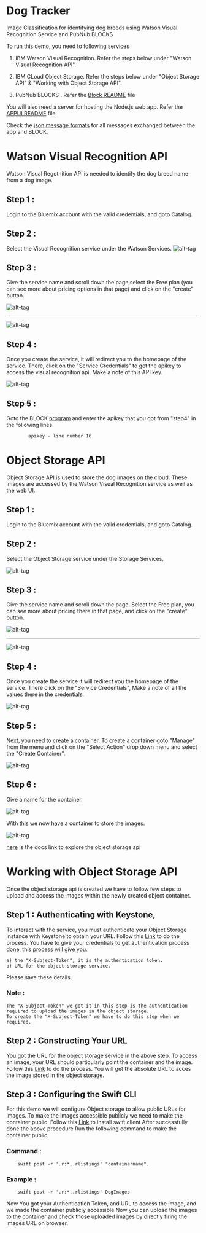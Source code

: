 # Dog Tracker
Image Classification for identifying dog breeds using Watson Visual Recognition Service and PubNub BLOCKS

To run this demo, you need to following services

1. IBM Watson Visual Recognition. Refer the steps below under "Watson Visual Recognition API".

2. IBM CLoud Object Storage. Refer the steps below under "Object Storage API" & "Working with Object Storage API".

3. PubNub BLOCKS . Refer the [Block README](https://github.com/shyampurk/dogtracker/blob/master/Block/README.md) file

You will also need a server for hosting the Node.js web app. Refer the [APPUI README](https://github.com/shyampurk/dogtracker/blob/master/AppUI/README.md) file. 

Check the [json message formats](https://github.com/shyampurk/dogtracker/blob/master/messageformat.txt) for all messages exchanged between the app and BLOCK.

# Watson Visual Recognition API

Watson Visual Regotnition API is needed to identify the dog breed name from a dog image. 

## Step 1 : 

Login to the Bluemix account with the valid credentials, and goto Catalog.

## Step 2 : 

Select the Visual Recognition service under the Watson Services.
![alt-tag](https://github.com/shyampurk/dogtracker/blob/master/screenshots/Visualrecognition/vr1.png)

## Step 3 :

Give the service name and scroll down the page,select the Free plan (you can see more about pricing options in that page) and click on the "create" button.

![alt-tag](https://github.com/shyampurk/dogtracker/blob/master/screenshots/Visualrecognition/vr2.png)<hr>

![alt-tag](https://github.com/shyampurk/dogtracker/blob/master/screenshots/Visualrecognition/vr3.png)

## Step 4 : 

Once you create the service, it will redirect you to the homepage of the service. There, click on the "Service Credentials" to get the apikey to access the visual recognition api. Make a note of this API key.

![alt-tag](https://github.com/shyampurk/dogtracker/blob/master/screenshots/Visualrecognition/vr4.png)

## Step 5 :

Goto the BLOCK [program](https://github.com/shyampurk/dogtracker/blob/master/Block/main.js) and enter the apikey that you got from "step4" in the following lines

			apikey - line number 16 


# Object Storage API

Object Storage API is used to store the dog images on the cloud. These images are accessed by the Watson Visual Recognition service as well as the web UI. 

## Step 1 : 

Login to the Bluemix account with the valid credentials, and goto Catalog.<br>

## Step 2 :

Select the Object Storage service under the Storage Services.

![alt-tag](https://github.com/shyampurk/dogtracker/blob/master/screenshots/objectstorage/ob1.png)

## Step 3 :

Give the service name and scroll down the page. Select the Free plan, you can see more about pricing there in that page, and click on the "create" button.

![alt-tag](https://github.com/shyampurk/dogtracker/blob/master/screenshots/objectstorage/ob2.png)<hr>

![alt-tag](https://github.com/shyampurk/dogtracker/blob/master/screenshots/objectstorage/ob3.png)

## Step 4 :

Once you create the service it will redirect you the homepage of the service. There click on the "Service Credentials", Make a note of all the values there in the credentials.

![alt-tag](https://github.com/shyampurk/dogtracker/blob/master/screenshots/objectstorage/ob4.png)

## Step 5 : 

Next, you need to create a container. To create a container goto "Manage" from the menu and click on the "Select Action" drop down menu and select the "Create Container".

![alt-tag](https://github.com/shyampurk/dogtracker/blob/master/screenshots/objectstorage/ob5.png)

## Step 6 : 

Give a name for the container.

![alt-tag](https://github.com/shyampurk/dogtracker/blob/master/screenshots/objectstorage/ob6.png)

With this we now have a container to store the images.

![alt-tag](https://github.com/shyampurk/dogtracker/blob/master/screenshots/objectstorage/ob7.png)

[here](https://console.ng.bluemix.net/docs/services/ObjectStorage/os_authenticate.html) is the docs link to explore the object storage api

# Working with Object Storage API

Once the object storage api is created we have to follow few steps to upload and access the images within the newly created object container.

## Step 1 : Authenticating with Keystone,
To interact with the service, you must authenticate your Object Storage instance with Keystone to obtain your URL.
Follow this  [Link](https://console.ng.bluemix.net/docs/services/ObjectStorage/os_authenticate.html) to do the process.
You have to give your credentials to get authentication process done, this process will give you.

	a) the "X-Subject-Token", it is the authentication token.
	b) URL for the object storage service.

Please save these details.
	
### Note : 
	The "X-Subject-Token" we got it in this step is the authentication required to upload the images in the object storage.
	To create the "X-Subject-Token" we have to do this step when we required.
	
	
## Step 2 : Constructing Your URL 

You got the URL for the object storage service in the above step. To access an image, your URL should particularly point the container and the image.
Follow this [Link](https://console.ng.bluemix.net/docs/services/ObjectStorage/os_constructing.html) to do the process.
You will get the absolute URL to acces the image stored in the object storage.


## Step 3 : Configuring the Swift CLI 
For this demo we will configure Object storage to allow public URLs for images. To make the images accessible publicly we need to make the container public.
Follow this [Link](https://console.ng.bluemix.net/docs/services/ObjectStorage/os_configuring.html) to install swift client
After successfully done the above procedure Run the following command to make the container public
### Command :	
		swift post -r '.r:*,.rlistings' "containername".
		
### Example :
		swift post -r '.r:*,.rlistings' DogImages 
		

Now You got your Authentication Token, and URL to access the image, and we made the container publicly accessible.Now you can upload the images to the container and check those uploaded images by directly firing the images URL on browser.
